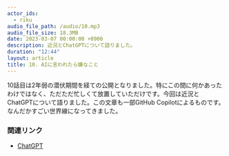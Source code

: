 ```yaml
---
actor_ids:
  - riku
audio_file_path: /audio/10.mp3
audio_file_size: 18.3MB
date: 2023-03-07 00:00:00 +0900
description: 近況とChatGPTについて語りました。
duration: "12:44"
layout: article
title: 10. AIに言われたら嫌なこと
---
```


10話目は2年弱の潜伏期間を経ての公開となりました。特にこの間に何かあったわけではなく、ただただ忙しくて放置していただけです。今回は近況とChatGPTについて語りました。この文章も一部GitHub Copilotによるものです。なんだかすごい世界線になってきました。

### 関連リンク

- [ChatGPT](https://chat.openai.com/chat)
